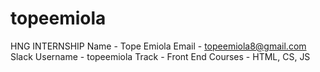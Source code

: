# topeemiola
HNG INTERNSHIP
Name - Tope Emiola
Email - topeemiola8@gmail.com
Slack Username - topeemiola
Track - Front End
Courses - HTML, CS, JS
